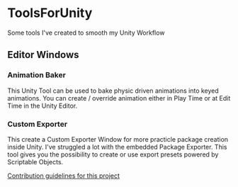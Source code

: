 # ToolsForUnity
Some tools I've created to smooth my Unity Workflow

## Editor Windows

### Animation Baker 
This Unity Tool can be used to bake physic driven animations into keyed animations. You can create / override animation either in Play Time or at Edit Time in the Unity Editor.

### Custom Exporter
This create a Custom Exporter Window for more practicle package creation inside Unity. I've struggled a lot with the embedded Package Exporter. This tool gives you the possibility to create or use export presets powered by Scriptable Objects.

[Contribution guidelines for this project](docs/CONTRIBUTING.md)
